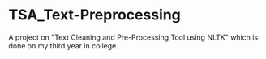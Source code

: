 # TSA_Text-Preprocessing
A project on "Text Cleaning and Pre-Processing Tool using NLTK" which is done on my third year in college.
